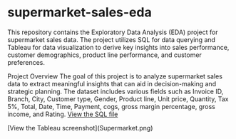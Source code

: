 # supermarket-sales-eda

This repository contains the Exploratory Data Analysis (EDA) project for supermarket sales data. The project utilizes SQL for data querying and Tableau for data visualization to derive key insights into sales performance, customer demographics, product line performance, and customer preferences.

Project Overview
The goal of this project is to analyze supermarket sales data to extract meaningful insights that can aid in decision-making and strategic planning. The dataset includes various fields such as Invoice ID, Branch, City, Customer type, Gender, Product line, Unit price, Quantity, Tax 5%, Total, Date, Time, Payment, cogs, gross margin percentage, gross income, and Rating.
[View the SQL file](SQLQuery10_Supermarket.sql)
<p>[View the Tableau screenshot](Supermarket.png)</p>


